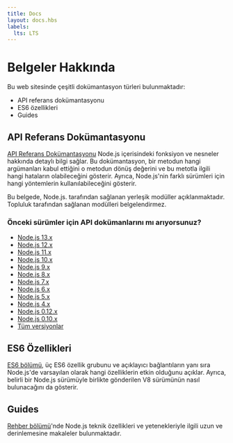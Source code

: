 ```yaml
---
title: Docs
layout: docs.hbs
labels:
  lts: LTS
---
```


# Belgeler Hakkında

Bu web sitesinde çeşitli dokümantasyon türleri bulunmaktadır:

* API referans dokümantasyonu
* ES6 özellikleri
* Guides

## API Referans Dokümantasyonu

[API Referans Dokümantasyonu](https://nodejs.org/api/) Node.js içerisindeki fonksiyon ve nesneler hakkında detaylı bilgi sağlar. Bu dokümantasyon, bir metodun hangi argümanları kabul ettiğini o metodun dönüş değerini ve bu metotla ilgili hangi hataların olabileceğini gösterir. Ayrıca, Node.js'nin farklı sürümleri için hangi yöntemlerin kullanılabileceğini gösterir.

Bu belgede, Node.js. tarafından sağlanan yerleşik modüller açıklanmaktadır. Topluluk tarafından sağlanan modülleri belgelendirmez.

<div class="highlight-box">

### Önceki sürümler için API dokümanlarını mı arıyorsunuz?

* [Node.js 13.x](https://nodejs.org/docs/latest-v13.x/api/)
* [Node.js 12.x](https://nodejs.org/docs/latest-v12.x/api/)
* [Node.js 11.x](https://nodejs.org/docs/latest-v11.x/api/)
* [Node.js 10.x](https://nodejs.org/docs/latest-v10.x/api/)
* [Node.js 9.x](https://nodejs.org/docs/latest-v9.x/api/)
* [Node.js 8.x](https://nodejs.org/docs/latest-v8.x/api/)
* [Node.js 7.x](https://nodejs.org/docs/latest-v7.x/api/)
* [Node.js 6.x](https://nodejs.org/docs/latest-v6.x/api/)
* [Node.js 5.x](https://nodejs.org/docs/latest-v5.x/api/)
* [Node.js 4.x](https://nodejs.org/docs/latest-v4.x/api/)
* [Node.js 0.12.x](https://nodejs.org/docs/latest-v0.12.x/api/)
* [Node.js 0.10.x](https://nodejs.org/docs/latest-v0.10.x/api/)
* [Tüm versiyonlar](https://nodejs.org/docs/)

</div>

## ES6 Özellikleri

[ES6 bölümü](/en/docs/es6/), üç ES6 özellik grubunu ve açıklayıcı bağlantıların yanı sıra Node.js'de varsayılan olarak hangi özelliklerin etkin olduğunu açıklar. Ayrıca, belirli bir Node.js sürümüyle birlikte gönderilen V8 sürümünün nasıl bulunacağını da gösterir.

## Guides

[Rehber bölümü](/en/docs/guides/)'nde Node.js teknik özellikleri ve yetenekleriyle ilgili uzun ve derinlemesine makaleler bulunmaktadır.
